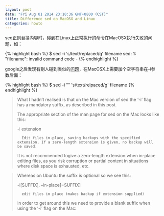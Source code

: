 ```yaml
---
layout: post
date: "Fri Aug 01 2014 23:10:36 GMT+0800 (CST)"
title: Difference sed on MacOSX and Linux
categories: howto
---
```


sed正则替换内容时，碰到在Linux上正常执行的命令在MacOSX执行失败的问题，如：

{% highlight bash %}
$ sed -i 's/text/replaced/g' filename
sed: 1: "filename": invalid command code -
{% endhighlight %}

google之后发现有别人碰到类似的[问题](http://www.markhneedham.com/blog/2011/01/14/sed-sed-1-invalid-command-code-r-on-mac-os-x/)，在MacOSX上需要加个空字符串在-i参数后面：

{% highlight bash %}
$ sed -i "" 's/text/relpaced/g' filename
{% endhighlight %}

> What I hadn’t realised is that on the Mac version of sed the ‘-i’ flag has a mandatory suffix, as described in this post.
>
> The appropriate section of the man page for sed on the Mac looks like this:
>
>    -i extension
>
>       Edit files in-place, saving backups with the specified extension. If a zero-length extension is given, no backup will be saved.
>
> It is not recommended togive a zero-length extension when in-place editing files, as you risk corruption or partial content in situations where disk space is exhausted, etc.


> Whereas on Ubuntu the suffix is optional so we see this:
>
>   -i[SUFFIX], –in-place[=SUFFIX]
>
>       edit files in place (makes backup if extension supplied)
>
> In order to get around this we need to provide a blank suffix when using the ‘-i’ flag on the Mac:


